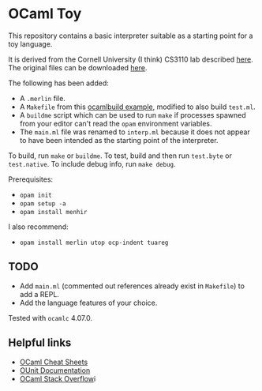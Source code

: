# OCaml Toy

This repository contains a basic interpreter suitable as a starting point for a toy language.

It is derived from the Cornell University (I think) CS3110 lab described [here](https://www.cs.cornell.edu/courses/cs3110/2015fa/l/12-interp/rec.html).  The original files can be downloaded [here](https://www.cs.cornell.edu/courses/cs3110/2015fa/l/12-interp/rec-code.zip).

The following has been added:

- A `.merlin` file.
- A `Makefile` from this [ocamlbuild example](https://github.com/ocaml/ocamlbuild/tree/master/examples/05-lex-yacc), modified to also build `test.ml`.
- A `buildme` script which can be used to run `make` if processes spawned from your editor can't read the `opam` environment variables.
- The `main.ml` file was renamed to `interp.ml` because it does not appear to have been intended as the starting point of the interpreter.

To build, run `make` or `buildme`.  To test, build and then run `test.byte` or `test.native`.  To include debug info, run `make debug`.

Prerequisites: 

- `opam init`
- `opam setup -a`
- `opam install menhir`

I also recommend:

- `opam install merlin utop ocp-indent tuareg`

## TODO

- Add `main.ml` (commented out references already exist in `Makefile`) to add a REPL.
- Add the language features of your choice.

Tested with `ocamlc` 4.07.0.

## Helpful links
 
- [OCaml Cheat Sheets](https://ocaml.org/docs/cheat_sheets.html)
- [OUnit Documentation](http://ounit.forge.ocamlcore.org/api-ounit/index.html)
- [OCaml Stack Overflow](https://stackoverflow.com/questions/tagged/ocaml)i


